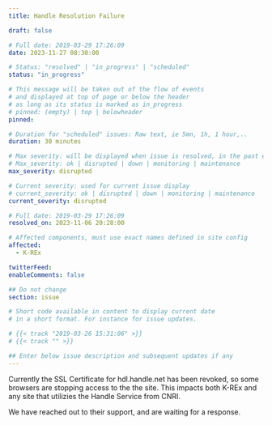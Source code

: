 ```yaml
---
title: Handle Resolution Failure

draft: false

# Full date: 2019-03-29 17:26:09
date: 2023-11-27 08:30:00

# Status: "resolved" | "in_progress" | "scheduled"
status: "in_progress"

# This message will be taken out of the flow of events
# and displayed at top of page or below the header
# as long as its status is marked as in_progress
# pinned: (empty) | top | belowheader
pinned: 

# Duration for "scheduled" issues: Raw text, ie 5mn, 1h, 1 hour,..
duration: 30 minutes

# Max severity: will be displayed when issue is resolved, in the past events section
# Max_severity: ok | disrupted | down | monitoring | maintenance
max_severity: disrupted

# Current severity: used for current issue display
# current_severity: ok | disrupted | down | monitoring | maintenance
current_severity: disrupted

# Full date: 2019-03-29 17:26:09
resolved_on: 2023-11-06 20:28:00

# Affected components, must use exact names defined in site config
affected:
  - K-REx

twitterFeed: 
enableComments: false

## Do not change
section: issue

# Short code available in content to display current date
# in a short format. For instance for issue updates.

# {{< track "2019-03-26 15:31:06" >}}
# {{< track "" >}}

## Enter below issue description and subsequent updates if any
---
```

Currently the SSL Certificate for hdl.handle.net has been revoked, so some browsers are stopping access to the the site. This impacts both K-REx and any site that utilizies the Handle Service from CNRI.

We have reached out to their support, and are waiting for a response.

